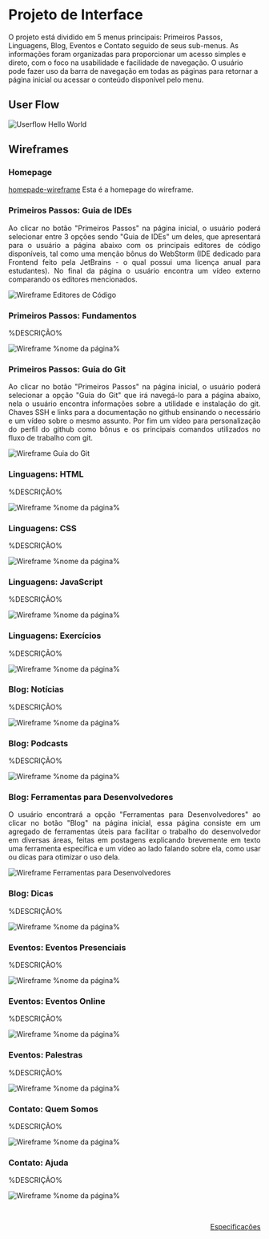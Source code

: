 
# Projeto de Interface

O projeto está dividido em 5 menus principais: Primeiros Passos, Linguagens, Blog, Eventos e Contato seguido de seus sub-menus. As informações foram organizadas para proporcionar um acesso simples e direto, com o foco na usabilidade e facilidade de navegação. O usuário pode fazer uso da barra de navegação em todas as páginas para retornar a página inicial ou acessar o conteúdo disponível pelo menu.

## User Flow

![Userflow Hello World](img//userflow.png)


## Wireframes

<div align="justify">

### Homepage

[homepade-wireframe](img//homepage-wireframe.png) Esta é a homepage do wireframe.

### Primeiros Passos: Guia de IDEs

Ao clicar no botão "Primeiros Passos" na página inicial, o usuário poderá selecionar entre 3 opções sendo "Guia de IDEs" um deles, que apresentará para o usuário a página abaixo com os principais editores de código disponíveis, tal como uma menção bônus do WebStorm (IDE dedicado para Frontend feito pela JetBrains - o qual possui uma licença anual para estudantes). No final da página o usuário encontra um vídeo externo comparando os editores mencionados.

![Wireframe Editores de Código](img/guia_sobre_editores_de_codigo-wireframe.png)

### Primeiros Passos: Fundamentos

%DESCRIÇÃO%

![Wireframe %_nome da página_%](img/%_nome-do-arquivo_%)

### Primeiros Passos: Guia do Git

Ao clicar no botão "Primeiros Passos" na página inicial, o usuário poderá selecionar a opção "Guia do Git" que irá navegá-lo para a página abaixo, nela o usuário encontra informações sobre a utilidade e instalação do git. Chaves SSH e links para a documentação no github ensinando o necessário e um vídeo sobre o mesmo assunto. Por fim um vídeo para personalização do perfil do github como bônus e os principais comandos utilizados no fluxo de trabalho com git.

![Wireframe Guia do Git](img/guia_do_git-wireframe.png)

### Linguagens: HTML

%DESCRIÇÃO%

![Wireframe %_nome da página_%](img/%_nome-do-arquivo_%)

### Linguagens: CSS

%DESCRIÇÃO%

![Wireframe %_nome da página_%](img/%_nome-do-arquivo_%)

### Linguagens: JavaScript

%DESCRIÇÃO%

![Wireframe %_nome da página_%](img/%_nome-do-arquivo_%)

### Linguagens: Exercícios

%DESCRIÇÃO%

![Wireframe %_nome da página_%](img/%_nome-do-arquivo_%)

### Blog: Notícias

%DESCRIÇÃO%

![Wireframe %_nome da página_%](img/%_nome-do-arquivo_%)

### Blog: Podcasts

%DESCRIÇÃO%

![Wireframe %_nome da página_%](img/%_nome-do-arquivo_%)

### Blog: Ferramentas para Desenvolvedores

O usuário encontrará a opção "Ferramentas para Desenvolvedores" ao clicar no botão "Blog" na página inicial, essa página consiste em um agregado de ferramentas úteis para facilitar o trabalho do desenvolvedor em diversas áreas, feitas em postagens explicando brevemente em texto uma ferramenta específica e um vídeo ao lado falando sobre ela, como usar ou dicas para otimizar o uso dela.

![Wireframe Ferramentas para Desenvolvedores](img/ferramentas_para_desenvolvedores-wireframe.png)

### Blog: Dicas

%DESCRIÇÃO%

![Wireframe %_nome da página_%](img/%_nome-do-arquivo_%)

### Eventos: Eventos Presenciais

%DESCRIÇÃO%

![Wireframe %_nome da página_%](img/%_nome-do-arquivo_%)

### Eventos: Eventos Online

%DESCRIÇÃO%

![Wireframe %_nome da página_%](img/%_nome-do-arquivo_%)

### Eventos: Palestras

%DESCRIÇÃO%

![Wireframe %_nome da página_%](img/%_nome-do-arquivo_%)

### Contato: Quem Somos

%DESCRIÇÃO%

![Wireframe %_nome da página_%](img/%_nome-do-arquivo_%)

### Contato: Ajuda

%DESCRIÇÃO%

![Wireframe %_nome da página_%](img/%_nome-do-arquivo_%)

</div>

<br>

<p align="right"><a href="./especification.md">Especificações</a>
